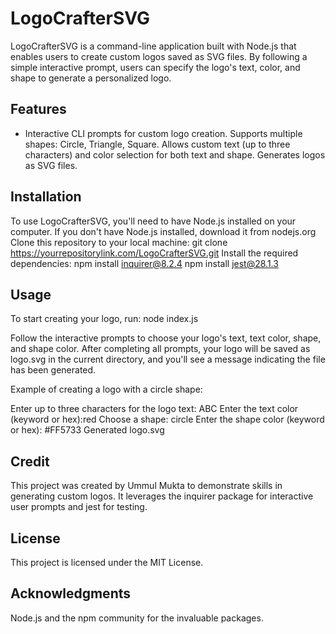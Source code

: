 # LogoCrafterSVG
LogoCrafterSVG is a command-line application built with Node.js that enables users to create custom logos saved as SVG files. By following a simple interactive prompt, users can specify the logo's text, color, and shape to generate a personalized logo.

## Features
- Interactive CLI prompts for custom logo creation.
Supports multiple shapes: Circle, Triangle, Square.
Allows custom text (up to three characters) and color selection for both text and shape.
Generates logos as SVG files.
## Installation
To use LogoCrafterSVG, you'll need to have Node.js installed on your computer. If you don't have Node.js installed, download it from nodejs.org
Clone this repository to your local machine:
git clone https://yourrepositorylink.com/LogoCrafterSVG.git
Install the required dependencies:
npm install inquirer@8.2.4
npm install jest@28.1.3

## Usage
To start creating your logo, run:
node index.js

Follow the interactive prompts to choose your logo's text, text color, shape, and shape color. After completing all prompts, your logo will be saved as logo.svg in the current directory, and you'll see a message indicating the file has been generated.

Example of creating a logo with a circle shape:

Enter up to three characters for the logo text: ABC
Enter the text color (keyword or hex):red
Choose a shape: circle
Enter the shape color (keyword or hex): #FF5733
Generated logo.svg

## Credit
This project was created by Ummul Mukta to demonstrate skills in generating custom logos. It leverages the inquirer package for interactive user prompts and jest for testing.


## License
This project is licensed under the MIT License.

## Acknowledgments
Node.js and the npm community for the invaluable packages.
